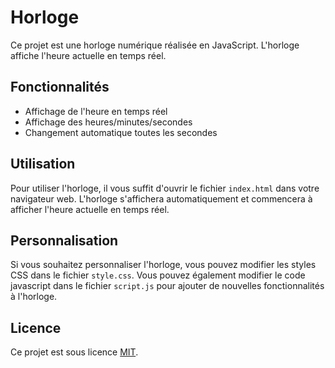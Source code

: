 # Horloge

Ce projet est une horloge numérique réalisée en JavaScript. L'horloge affiche l'heure actuelle en temps réel.

## Fonctionnalités

- Affichage de l'heure en temps réel
- Affichage des heures/minutes/secondes
- Changement automatique toutes les secondes

## Utilisation

Pour utiliser l'horloge, il vous suffit d'ouvrir le fichier `index.html` dans votre navigateur web. L'horloge s'affichera automatiquement et commencera à afficher l'heure actuelle en temps réel.

## Personnalisation

Si vous souhaitez personnaliser l'horloge, vous pouvez modifier les styles CSS dans le fichier `style.css`. Vous pouvez également modifier le code javascript dans le fichier `script.js` pour ajouter de nouvelles fonctionnalités à l'horloge.

## Licence

Ce projet est sous licence [MIT](https://choosealicense.com/licenses/mit/).
